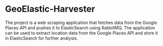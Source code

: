 # GeoElastic-Harvester
The  project is a web scraping application that fetches data from the Google Places API and pushes it to ElasticSearch using RabbitMQ. The application can be used to extract location data from the Google Places API and store it in ElasticSearch for further analysis.

